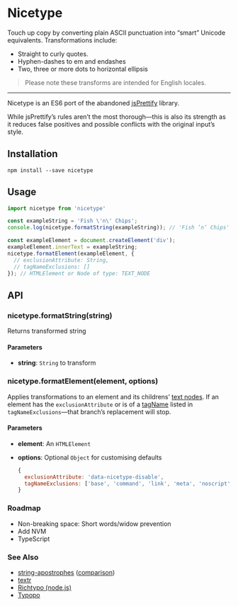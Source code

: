 # Nicetype

Touch up copy by converting plain ASCII punctuation into “smart” Unicode equivalents. Transformations include:

* Straight to curly quotes.
* Hyphen-dashes to em and endashes
* Two, three or more dots to horizontal ellipsis

> Please note these transforms are intended for English locales.

---

Nicetype is an ES6 port of the abandoned [jsPrettify](http://code.google.com/archive/p/jsprettify) library.

While jsPrettify’s rules aren’t the most thorough—this is also its strength as it reduces false positives and possible conflicts with the original input’s style.

## Installation

```
npm install --save nicetype
```

## Usage

```js
import nicetype from 'nicetype'

const exampleString = 'Fish \'n\' Chips';
console.log(nicetype.formatString(exampleString)); // 'Fish ’n’ Chips'

const exampleElement = document.createElement('div');
exampleElement.innerText = exampleString;
nicetype.formatElement(exampleElement, {
  // exclusionAttribute: String,
  // tagNameExclusions: []
}); // HTMLElement or Node of type: TEXT_NODE
```

## API

### nicetype.formatString(string)

Returns transformed string

#### Parameters

* **string**: `String` to transform

### nicetype.formatElement(element, options)

Applies transformations to an element and its childrens’ [text nodes](https://developer.mozilla.org/en-US/docs/Web/API/Node/nodeType). If an element has the `exclusionAttribute` or is of a [tagName](https://developer.mozilla.org/en-US/docs/Web/API/Element/tagName) listed in `tagNameExclusions`—that branch’s replacement will stop.

#### Parameters

* **element**: An `HTMLElement`
* **options**: Optional `Object` for customising defaults

  ```js
  {
    exclusionAttribute: 'data-nicetype-disable',
    tagNameExclusions: ['base', 'command', 'link', 'meta', 'noscript', 'script', 'style', 'title', 'audio', 'br', 'code', 'command', 'datalist', 'embed', 'hr', 'iframe', 'img', 'input', 'kbd', 'keygen', 'map', 'math', 'meter', 'object', 'output', 'picture', 'progress', 'ruby', 'samp', 'script', 'select', 'svg', 'template', 'textarea', 'video', 'wbr', 'area', 'audio', 'canvas', 'embed', 'iframe', 'img', 'math', 'object', 'picture', 'svg', 'video', 'input', 'keygen', 'label', 'meter', 'object', 'output', 'progress', 'select', 'textarea', 'script', 'template']
  }
  ```

### Roadmap

* Non-breaking space: Short words/widow prevention
* Add NVM
* TypeScript

### See Also

* [string-apostrophes](https://www.npmjs.com/package/string-apostrophes) ([comparison](https://codsen.com/os/string-apostrophes/#compared-to-others))
* [textr](https://www.npmjs.com/package/textr)
* [Richtypo (node.js)](https://github.com/sapegin/richtypo.js)
* [Typopo](https://github.com/surfinzap/typopo)
